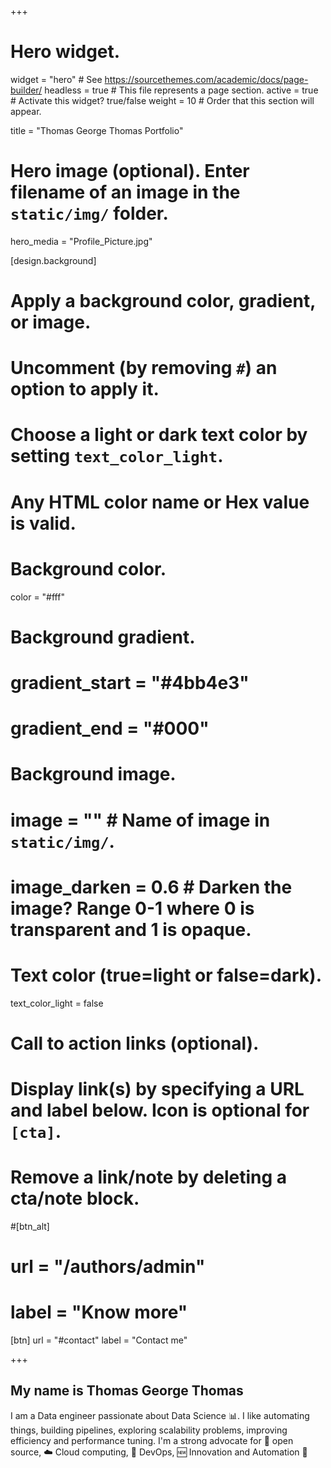 +++
# Hero widget.
widget = "hero"  # See https://sourcethemes.com/academic/docs/page-builder/
headless = true  # This file represents a page section.
active = true  # Activate this widget? true/false
weight = 10  # Order that this section will appear.

title = "Thomas George Thomas Portfolio"

# Hero image (optional). Enter filename of an image in the `static/img/` folder.
hero_media = "Profile_Picture.jpg"

[design.background]
  # Apply a background color, gradient, or image.
  #   Uncomment (by removing `#`) an option to apply it.
  #   Choose a light or dark text color by setting `text_color_light`.
  #   Any HTML color name or Hex value is valid.

  # Background color.
  color = "#fff"
  
  # Background gradient.
  # gradient_start = "#4bb4e3"
  # gradient_end = "#000"
  
  # Background image.
  # image = ""  # Name of image in `static/img/`.
  # image_darken = 0.6  # Darken the image? Range 0-1 where 0 is transparent and 1 is opaque.

  # Text color (true=light or false=dark).
  text_color_light = false

# Call to action links (optional).
#   Display link(s) by specifying a URL and label below. Icon is optional for `[cta]`.
#   Remove a link/note by deleting a cta/note block.
#[btn_alt]
#  url = "/authors/admin"
#  label = "Know more"
  
[btn]
  url = "#contact"
  label = "Contact me"

+++
## My name is **Thomas George Thomas** 

I am a Data engineer passionate about Data Science 📊. I like automating things, building pipelines, exploring scalability problems, improving efficiency and performance tuning. I'm a strong advocate for 📜 open source, ☁️ Cloud computing, 🚀 DevOps, 🆕 Innovation and Automation 🤖